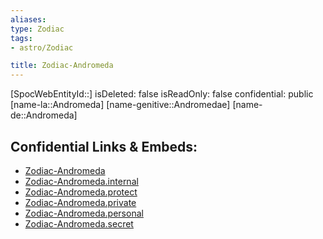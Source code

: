 ```yaml
---
aliases: 
type: Zodiac
tags:
- astro/Zodiac

title: Zodiac-Andromeda
---
```

[SpocWebEntityId::]
isDeleted: false
isReadOnly: false
confidential: public
[name-la::Andromeda]
[name-genitive::Andromedae]
[name-de::Andromeda]


## Confidential Links & Embeds: 
- [Zodiac-Andromeda](../../../_public/astro/Zodiac/Zodiac-Andromeda.md) 
- [Zodiac-Andromeda.internal](../../../_internal/astro/Zodiac/Zodiac-Andromeda.internal.md) 
- [Zodiac-Andromeda.protect](../../../_protect/astro/Zodiac/Zodiac-Andromeda.protect.md) 
- [Zodiac-Andromeda.private](../../../_private/astro/Zodiac/Zodiac-Andromeda.private.md) 
- [Zodiac-Andromeda.personal](../../../_personal/astro/Zodiac/Zodiac-Andromeda.personal.md) 
- [Zodiac-Andromeda.secret](../../../_secret/astro/Zodiac/Zodiac-Andromeda.secret.md) 
